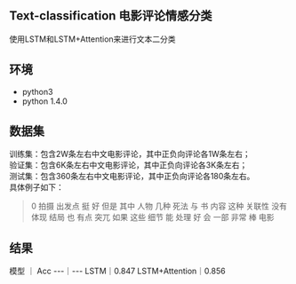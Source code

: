 ## Text-classification 电影评论情感分类
使用LSTM和LSTM+Attention来进行文本二分类  

环境
---
* python3
* python 1.4.0

数据集
---
训练集：包含2W条左右中文电影评论，其中正负向评论各1W条左右；  
验证集：包含6K条左右中文电影评论，其中正负向评论各3K条左右；  
测试集：包含360条左右中文电影评论，其中正负向评论各180条左右。  
具体例子如下：  
>0	拍摄 出发点 挺 好 但是 其中 人物 几种 死法 与 书 内容 这种 关联性 没有 体现 结局 也 有点 突兀 如果 这些 细节 能 处理 好 会 一部 非常 棒 电影

结果
---
模型 ｜ Acc
---｜---
LSTM｜0.847
LSTM+Attention｜0.856

